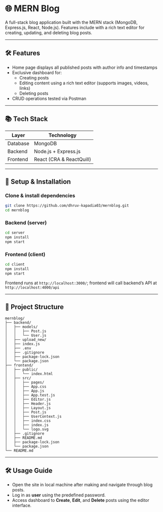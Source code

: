 # 🌐 MERN Blog 

A full-stack blog application built with the MERN stack (MongoDB, Express.js, React, Node.js). Features include with a rich text editor for creating, updating, and deleting blog posts.

---

## 🛠 Features

- Home page displays all published posts with author info and timestamps
- Exclusive dashboard for:
  - Creating posts
  - Editing content using a rich text editor (supports images, videos, links)
  - Deleting posts
- CRUD operations tested via Postman

---

## 📚 Tech Stack

| Layer      | Technology                 |
|------------|----------------------------|
| Database   | MongoDB                    |
| Backend    | Node.js + Express.js       |
| Frontend   | React (CRA & ReactQuill)   |

---

## 🧩 Setup & Installation

### Clone & install dependencies
```bash
git clone https://github.com/dhruv-kapadia03/mernblog.git
cd mernblog
```

### Backend (server)
```bash
cd server
npm install
npm start
```

### Frontend (client)
```bash
cd client
npm install
npm start
```

Frontend runs at `http://localhost:3000/`; frontend will call backend’s API at `http://localhost:4000/api`

---

## 📝 Project Structure

```
mernblog/
├── backend/
│   ├── models/
│   │   ├── Post.js       
│   │   └── User.js
│   ├── upload_new/
│   ├── index.js
│   ├── .env
│   ├── .gitignore
│   ├── package-lock.json
│   └── package.json
├── frontend/
│   ├── public/
│   │   └── index.html
│   ├── src/
│   │   ├── pages/
│   │   ├── App.css
│   │   ├── App.js
│   │   ├── App.test.js
│   │   ├── Editor.js
│   │   ├── Header.js
│   │   ├── Layout.js
│   │   ├── Post.js
│   │   ├── UserContext.js
│   │   ├── index.css
│   │   ├── index.js
│   │   └── logo.svg
│   ├── .gitignore     
│   ├── README.md
│   ├── package-lock.json
│   └── package.json
└── README.md  
```

---

## 🛠 Usage Guide 

- Open the site in local machine after making and navigate through blog posts.
- Log in as **user** using the predefined password.
- Access dashboard to **Create**, **Edit**, and **Delete** posts using the editor interface.
